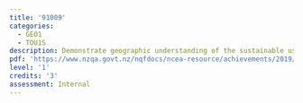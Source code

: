 ```yaml
---
title: '91009'
categories:
  - GEO1
  - TOU1S
description: Demonstrate geographic understanding of the sustainable use of an environment
pdf: 'https://www.nzqa.govt.nz/nqfdocs/ncea-resource/achievements/2019/as91009.pdf'
level: '1'
credits: '3'
assessment: Internal
---
```


